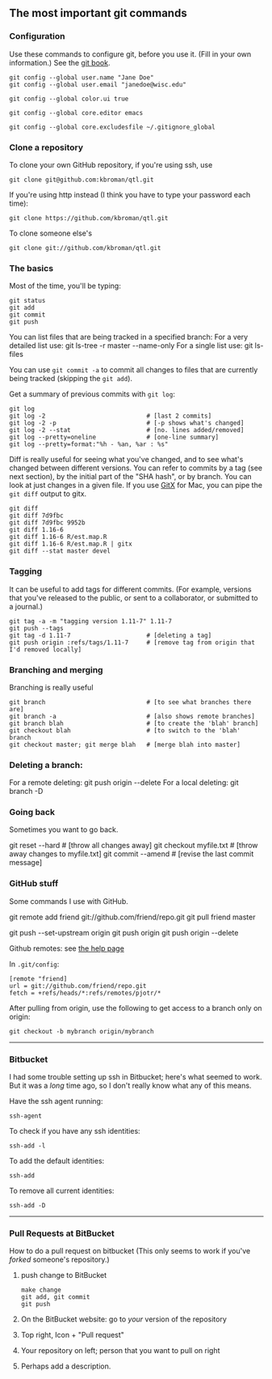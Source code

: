 
## The most important git commands

### Configuration

Use these commands to configure git, before you use it.
(Fill in your own information.) See the [git
book](http://git-scm.com/book/en/Customizing-Git-Git-Configuration).

    git config --global user.name "Jane Doe"
    git config --global user.email "janedoe@wisc.edu"

    git config --global color.ui true

    git config --global core.editor emacs

    git config --global core.excludesfile ~/.gitignore_global

### Clone a repository

To clone your own GitHub repository, if you're using ssh, use

    git clone git@github.com:kbroman/qtl.git

If you're using http instead (I think you have to type your password
each time):

    git clone https://github.com/kbroman/qtl.git

To clone someone else's 

    git clone git://github.com/kbroman/qtl.git

### The basics

Most of the time, you'll be typing:

    git status
    git add
    git commit
    git push


You can list files that are being tracked in a specified branch:
For a very detailed list use:
git ls-tree -r master --name-only
For a single list use:
git ls-files

      
You can use `git commit -a` to commit all changes to files that are
currently being tracked (skipping the `git add`).

Get a summary of previous commits with `git log`:

    git log
    git log -2                            # [last 2 commits]
    git log -2 -p                         # [-p shows what's changed]
    git log -2 --stat                     # [no. lines added/removed]
    git log --pretty=oneline              # [one-line summary]
    git log --pretty=format:"%h - %an, %ar : %s"

Diff is really useful for seeing what you've changed, and to see
what's changed between different versions.  You can refer to commits
by a tag (see next section), by the initial part of the "SHA hash", or by
branch. You can look at just changes in a given file. If you use
[GitX](http://gitx.frim.nl/) for Mac, you can pipe the `git diff`
output to gitx.

    git diff  
    git diff 7d9fbc
    git diff 7d9fbc 9952b
    git diff 1.16-6
    git diff 1.16-6 R/est.map.R
    git diff 1.16-6 R/est.map.R | gitx
    git diff --stat master devel

### Tagging

It can be useful to add tags for different commits. (For example,
versions that you've released to the public, or sent
to a collaborator, or submitted to a journal.)

    git tag -a -m "tagging version 1.11-7" 1.11-7
    git push --tags
    git tag -d 1.11-7                     # [deleting a tag]
    git push origin :refs/tags/1.11-7     # [remove tag from origin that I'd removed locally]


### Branching and merging

Branching is really useful

    git branch                            # [to see what branches there are]
    git branch -a                         # [also shows remote branches]
    git branch blah                       # [to create the 'blah' branch]
    git checkout blah                     # [to switch to the 'blah' branch
    git checkout master; git merge blah   # [merge blah into master]

### Deleting a branch:
For a remote deleting: 
 git push origin --delete <branchname> 
For a local deleting:
git branch -D <branchname>


### Going back

Sometimes you want to go back.

  git reset --hard                      # [throw all changes away]
  git checkout myfile.txt               # [throw away changes to myfile.txt]
  git commit --amend                    # [revise the last commit message]


### GitHub stuff

Some commands I use with GitHub.
  
   git remote add friend git://github.com/friend/repo.git
   git pull friend master

   git push --set-upstream origin <branch>
   git push origin <branch>
   git push origin --delete <branch>


Github remotes: see [the help page](http://help.github.com/remotes/)

In `.git/config`:

    [remote "friend]
	url = git://github.com/friend/repo.git
	fetch = +refs/heads/*:refs/remotes/pjotr/*

After pulling from origin, use the following to get access to a branch
only on origin:

    git checkout -b mybranch origin/mybranch


---

### Bitbucket

I had some trouble setting up ssh in Bitbucket; here's what seemed to work.
But it was a _long_ time ago, so I don't really know what any of this
means.

Have the ssh agent running:

    ssh-agent  

To check if you have any ssh identities:

    ssh-add -l 

To add the default identities:

    ssh-add

To remove all current identities:

    ssh-add -D

---

### Pull Requests at BitBucket

How to do a pull request on bitbucket (This only seems to work if
you've _forked_ someone's repository.)

1. push change to BitBucket

       make change
       git add, git commit
       git push

2. On the BitBucket website: go to _your_ version of the repository

3. Top right, Icon + "Pull request"

4. Your repository on left; person that you want to pull on right

5. Perhaps add a description.
